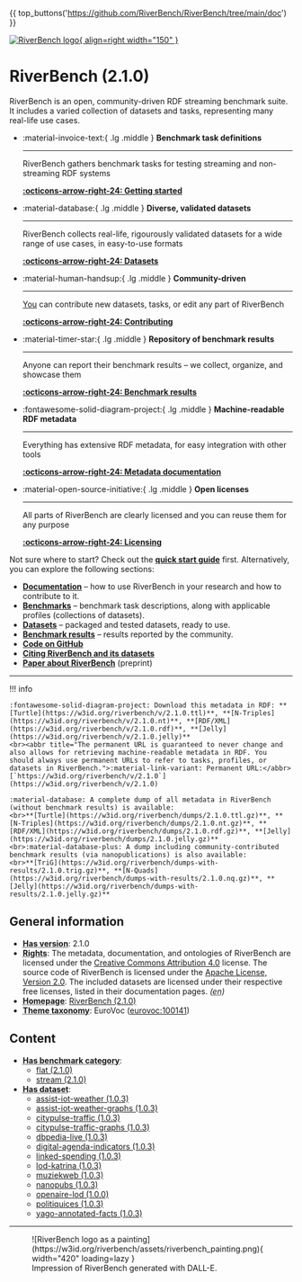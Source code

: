 {{ top_buttons('https://github.com/RiverBench/RiverBench/tree/main/doc') }}

[![RiverBench logo](https://w3id.org/riverbench/assets/riverbench_vector_logo.png){ align=right width="150" }](https://w3id.org/riverbench)

# RiverBench (2.1.0)

RiverBench is an open, community-driven RDF streaming benchmark suite. It includes a varied collection of datasets and tasks, representing many real-life use cases.

<div class="grid cards" style="clear: right;" markdown>

-   :material-invoice-text:{ .lg .middle } __Benchmark task definitions__

    ---

    RiverBench gathers benchmark tasks for testing streaming and non-streaming RDF systems

    **[:octicons-arrow-right-24: Getting started](documentation/using.md)**

-   :material-database:{ .lg .middle } __Diverse, validated datasets__

    ---

    RiverBench collects real-life, rigourously validated datasets for a wide range of use cases, in easy-to-use formats

    **[:octicons-arrow-right-24: Datasets](datasets/index.md)**

-   :material-human-handsup:{ .lg .middle } __Community-driven__

    ---

    <u>You</u> can contribute new datasets, tasks, or edit any part of RiverBench

    **[:octicons-arrow-right-24: Contributing](documentation/contribute.md)**

-   :material-timer-star:{ .lg .middle } __Repository of benchmark results__

    ---

    Anyone can report their benchmark results – we collect, organize, and showcase them

    **[:octicons-arrow-right-24: Benchmark results](results/index.md)**

-   :fontawesome-solid-diagram-project:{ .lg .middle } __Machine-readable RDF metadata__

    ---

    Everything has extensive RDF metadata, for easy integration with other tools

    **[:octicons-arrow-right-24: Metadata documentation](documentation/metadata.md)**

-   :material-open-source-initiative:{ .lg .middle } __Open licenses__

    ---

    All parts of RiverBench are clearly licensed and you can reuse them for any purpose

    **[:octicons-arrow-right-24: Licensing](documentation/licensing.md)**

</div>

Not sure where to start? Check out the **[quick start guide](documentation/using.md)** first. Alternatively, you can explore the following sections:

- **[Documentation](documentation/index.md)** – how to use RiverBench in your research and how to contribute to it.
- **[Benchmarks](categories/index.md)** – benchmark task descriptions, along with applicable profiles (collections of datasets).
- **[Datasets](datasets/index.md)** – packaged and tested datasets, ready to use.
- **[Benchmark results](results/index.md)** – results reported by the community.
- **[Code on GitHub](https://github.com/RiverBench)**
- **[Citing RiverBench and its datasets](documentation/licensing.md)**
- **[Paper about RiverBench](https://arxiv.org/abs/2305.06226)** (preprint)

----


!!! info

    :fontawesome-solid-diagram-project: Download this metadata in RDF: **[Turtle](https://w3id.org/riverbench/v/2.1.0.ttl)**, **[N-Triples](https://w3id.org/riverbench/v/2.1.0.nt)**, **[RDF/XML](https://w3id.org/riverbench/v/2.1.0.rdf)**, **[Jelly](https://w3id.org/riverbench/v/2.1.0.jelly)**
    <br><abbr title="The permanent URL is guaranteed to never change and also allows for retrieving machine-readable metadata in RDF. You should always use permanent URLs to refer to tasks, profiles, or datasets in RiverBench.">:material-link-variant: Permanent URL:</abbr> [`https://w3id.org/riverbench/v/2.1.0`](https://w3id.org/riverbench/v/2.1.0)

    :material-database: A complete dump of all metadata in RiverBench (without benchmark results) is available:
    <br>**[Turtle](https://w3id.org/riverbench/dumps/2.1.0.ttl.gz)**, **[N-Triples](https://w3id.org/riverbench/dumps/2.1.0.nt.gz)**, **[RDF/XML](https://w3id.org/riverbench/dumps/2.1.0.rdf.gz)**, **[Jelly](https://w3id.org/riverbench/dumps/2.1.0.jelly.gz)**
    <br>:material-database-plus: A dump including community-contributed benchmark results (via nanopublications) is also available:
    <br>**[TriG](https://w3id.org/riverbench/dumps-with-results/2.1.0.trig.gz)**, **[N-Quads](https://w3id.org/riverbench/dumps-with-results/2.1.0.nq.gz)**, **[Jelly](https://w3id.org/riverbench/dumps-with-results/2.1.0.jelly.gz)**



## General information

- **<abbr title="Version tag of an artifact">Has version</abbr>**: 2.1.0
- **<abbr title="Information about rights held in and over the resource.">Rights</abbr>**: The metadata, documentation, and ontologies of RiverBench are licensed under the [Creative Commons Attribution 4.0](https://creativecommons.org/licenses/by/4.0/) license. The source code of RiverBench is licensed under the [Apache License, Version 2.0](https://spdx.org/licenses/Apache-2.0). The included datasets are licensed under their respective free licenses, listed in their documentation pages. _(<abbr title="English">en</abbr>)_
- **<abbr title="This axiom needed so that Protege loads DCAT2 without errors.">Homepage</abbr>**: [RiverBench (2.1.0)](https://w3id.org/riverbench/v/2.1.0)
- **<abbr title="The knowledge organization system (KOS) used to classify catalog's datasets.">Theme taxonomy</abbr>**: EuroVoc ([eurovoc:100141](http://eurovoc.europa.eu/100141))

## Content

- **<abbr title="Indicates that a benchmark category belongs to this benchmark suite.">Has benchmark category</abbr>**: 
    - [flat (2.1.0)](https://w3id.org/riverbench/v/2.1.0/categories/flat)
    - [stream (2.1.0)](https://w3id.org/riverbench/v/2.1.0/categories/stream)
- **<abbr title="A collection of data that is listed in the catalog.">Has dataset</abbr>**: 
    - [assist-iot-weather (1.0.3)](https://w3id.org/riverbench/datasets/assist-iot-weather/1.0.3)
    - [assist-iot-weather-graphs (1.0.3)](https://w3id.org/riverbench/datasets/assist-iot-weather-graphs/1.0.3)
    - [citypulse-traffic (1.0.3)](https://w3id.org/riverbench/datasets/citypulse-traffic/1.0.3)
    - [citypulse-traffic-graphs (1.0.3)](https://w3id.org/riverbench/datasets/citypulse-traffic-graphs/1.0.3)
    - [dbpedia-live (1.0.3)](https://w3id.org/riverbench/datasets/dbpedia-live/1.0.3)
    - [digital-agenda-indicators (1.0.3)](https://w3id.org/riverbench/datasets/digital-agenda-indicators/1.0.3)
    - [linked-spending (1.0.3)](https://w3id.org/riverbench/datasets/linked-spending/1.0.3)
    - [lod-katrina (1.0.3)](https://w3id.org/riverbench/datasets/lod-katrina/1.0.3)
    - [muziekweb (1.0.3)](https://w3id.org/riverbench/datasets/muziekweb/1.0.3)
    - [nanopubs (1.0.3)](https://w3id.org/riverbench/datasets/nanopubs/1.0.3)
    - [openaire-lod (1.0.0)](https://w3id.org/riverbench/datasets/openaire-lod/1.0.0)
    - [politiquices (1.0.3)](https://w3id.org/riverbench/datasets/politiquices/1.0.3)
    - [yago-annotated-facts (1.0.3)](https://w3id.org/riverbench/datasets/yago-annotated-facts/1.0.3)



----

<figure markdown>
  ![RiverBench logo as a painting](https://w3id.org/riverbench/assets/riverbench_painting.png){ width="420" loading=lazy }
  <figcaption>Impression of RiverBench generated with DALL-E.</figcaption>
</figure>
